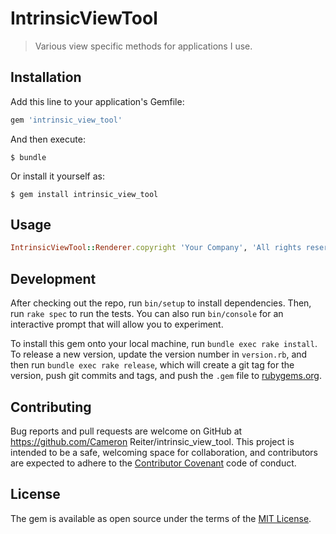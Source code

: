 # IntrinsicViewTool

> Various view specific methods for applications I use.

## Installation

Add this line to your application's Gemfile:

```ruby
gem 'intrinsic_view_tool'
```

And then execute:

    $ bundle

Or install it yourself as:

    $ gem install intrinsic_view_tool

## Usage

```ruby
IntrinsicViewTool::Renderer.copyright 'Your Company', 'All rights reserved'
```

## Development

After checking out the repo, run `bin/setup` to install dependencies. Then, run `rake spec` to run the tests. You can also run `bin/console` for an interactive prompt that will allow you to experiment.

To install this gem onto your local machine, run `bundle exec rake install`. To release a new version, update the version number in `version.rb`, and then run `bundle exec rake release`, which will create a git tag for the version, push git commits and tags, and push the `.gem` file to [rubygems.org](https://rubygems.org).

## Contributing

Bug reports and pull requests are welcome on GitHub at https://github.com/Cameron Reiter/intrinsic_view_tool. This project is intended to be a safe, welcoming space for collaboration, and contributors are expected to adhere to the [Contributor Covenant](http://contributor-covenant.org) code of conduct.


## License

The gem is available as open source under the terms of the [MIT License](http://opensource.org/licenses/MIT).

